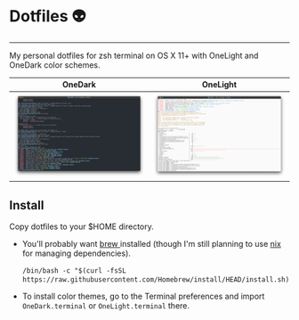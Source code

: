 # Dotfiles 👽
---
My personal dotfiles for zsh terminal on OS X 11+ with OneLight and OneDark color schemes.

| OneDark | OneLight |
| - | - |
| ![dark](dark.png) | ![light](light.png) |

## Install

Copy dotfiles to your $HOME directory.

* You'll probably want [ brew ]( http://brew.sh ) installed (though I'm still planning to use [ nix ]( https://nixos.org )  for managing dependencies).

    ```
    /bin/bash -c "$(curl -fsSL https://raw.githubusercontent.com/Homebrew/install/HEAD/install.sh)"
    ```

* To install color themes, go to the Terminal preferences and import `OneDark.terminal` or `OneLight.terminal` there.
